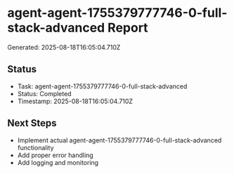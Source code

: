 # agent-agent-1755379777746-0-full-stack-advanced Report

Generated: 2025-08-18T16:05:04.710Z

## Status
- Task: agent-agent-1755379777746-0-full-stack-advanced
- Status: Completed
- Timestamp: 2025-08-18T16:05:04.710Z

## Next Steps
- Implement actual agent-agent-1755379777746-0-full-stack-advanced functionality
- Add proper error handling
- Add logging and monitoring

